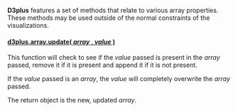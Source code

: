 **D3plus** features a set of methods that relate to various array properties. These methods may be used outside of the normal constraints of the visualizations.

#### <a name="update" href="#wiki-update">d3plus.array.update( *array* , *value* )</a>

This function will check to see if the *value* passed is present in the *array* passed, remove it if it is present and append it if it is not present.

If the *value* passed is an *array*, the *value* will completely overwrite the *array* passed.

The return object is the new, updated *array*.
